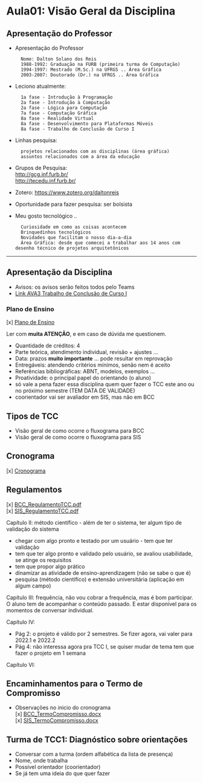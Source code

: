 # Aula01: Visão Geral da Disciplina

## Apresentação do Professor  

- Apresentação do Professor
  
        Nome: Dalton Solano dos Reis
        1988-1992: Graduação na FURB (primeira turma de Computação)
        1994-1997: Mestrado (M.Sc.) na UFRGS .. Área Gráfica
        2003-2007: Doutorado (Dr.) na UFRGS .. Área Gráfica

- Leciono atualmente:

        1a fase - Introdução à Programação  
        2a fase - Introdução à Computação  
        2a fase - Lógica para Computação  
        7a fase - Computação Gráfica  
        8a fase - Realidade Virtual  
        8a fase - Desenvolvimento para Plataformas Móveis 
        8a fase - Trabalho de Conclusão de Curso I

- Linhas pesquisa:

        projetos relacionados com as disciplinas (área gráfica)  
        assuntos relacionados com a área da educação  

- Grupos de Pesquisa:  
        [<http://gcg.inf.furb.br/>](<http://gcg.inf.furb.br/> "grupo de pesquisa GCG")  
        [<http://tecedu.inf.furb.br/>](<http://tecedu.inf.furb.br/> "grupo de pesquisa TecEdu")  

- Zotero:
        [<https://www.zotero.org/daltonreis>](<https://www.zotero.org/daltonreis> "Zotero")  

- Oportunidade para fazer pesquisa: ser bolsista  

- Meu gosto tecnológico ..
  
        Curiosidade em como as coisas acontecem
        Brinquedinhos tecnológicos
        Novidades que facilitam o nosso dia-a-dia
        Área Gráfica: desde que comecei a trabalhar aos 14 anos com desenho técnico de projetos arquitetônicos

------

## Apresentação da Disciplina  

- Avisos: os avisos serão feitos todos pelo Teams  
- [Link AVA3 Trabalho de Conclusão de Curso I](<https://ava3.furb.br/course/view.php?id=27084> "Link AVA3 Trabalho de Conclusão de Curso I")  

### Plano de Ensino

[x] [Plano de Ensino](PlanoEnsino.pdf "Plano de Ensino")  

Ler com **muita ATENÇÃO**, e em caso de dúvida me questionem.

- Quantidade de créditos: 4  
- Parte teórica, atendimento individual, revisão + ajustes ...
- Data: prazos **muito importante** ... pode resultar em reprovação  
- Entregáveis: atendendo critérios mínimos, senão nem é aceito  
- Referências bibliográficas: ABNT, modelos, exemplos ...
- Proatividade: o principal papel do orientando (o aluno)  
- só vale a pena fazer essa disciplina quem quer fazer o TCC este ano ou no próximo semestre
(TEM DATA DE VALIDADE)  
- coorientador vai ser avaliador em SIS, mas não em BCC  

## Tipos de TCC  

<!-- ☞ 8b0df02d-2003-4dee-a582-cb9b89375664 -->
- Visão geral de como ocorre o fluxograma para BCC
- Visão geral de como ocorre o fluxograma para SIS

## Cronograma

[x] [Cronograma](cronograma.md "Cronograma")  

## Regulamentos

<!-- ☞ 61cdc6f4-63a0-455c-b095-9c8cac2295e1 -->
[x] [BCC_RegulamentoTCC.pdf](Material/BCC_RegulamentoTCC.pdf "BCC_RegulamentoTCC.pdf")  
[x] [SIS_RegulamentoTCC.pdf](Material/SIS_RegulamentoTCC.pdf "SIS_RegulamentoTCC.pdf")  

Capítulo II: método científico - além de ter o sistema, ter algum tipo de validação do sistema

- chegar com algo pronto e testado por um usuário - tem que ter validação  
- tem que ter algo pronto e validado pelo usuário, se avaliou usabilidade, se atinge os requisitos  
- tem que propor algo prático  
- dinamizar as atividade de ensino-aprendizagem (não se sabe o que é)  
- pesquisa (método científico) e extensão universitária (aplicação em algum campo)  

Capítulo III: frequência, não vou cobrar a frequência, mas é bom participar. O aluno tem de acompanhar o conteúdo passado. E estar disponível para os momentos de conversar individual.

Capítulo IV:

- Pág 2: o projeto é válido por 2 semestres. Se fizer agora, vai valer para 2022.1 e 2022.2
- Pág 4: não interessa agora pra TCC I, se quiser mudar de tema tem que fazer o projeto em 1 semana

Capítulo VI:

## Encaminhamentos para o Termo de Compromisso  

- Observações no inicio do cronograma  
[x] [BCC_TermoCompromisso.docx](Material/BCC_TermoCompromisso.docx "BCC_TermoCompromisso.docx")  
[x] [SIS_TermoCompromisso.docx](Material/SIS_TermoCompromisso.docx "SIS_TermoCompromisso.docx")  

## Turma de TCC1: Diagnóstico sobre orientações  

- Conversar com a turma  (ordem alfabética da lista de presença)  
- Nome, onde trabalha  
- Possível orientador (coorientador)  
- Se já tem uma ideia do que quer fazer  
